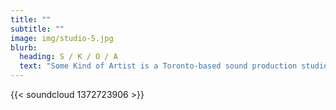 ```yaml
---
title: ""
subtitle: ""
image: img/studio-5.jpg
blurb:
  heading: S / K / O / A
  text: "Some Kind of Artist is a Toronto-based sound production studio. "
---
```

{{< soundcloud 1372723906 >}}